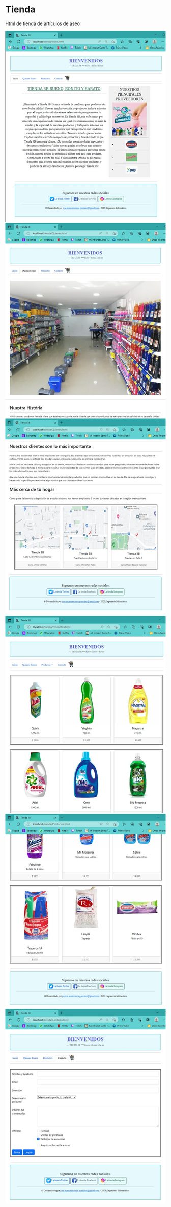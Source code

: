 # Tienda
Html de tienda de artículos de aseo

![](https://github.com/Mackiavelico/Tienda/blob/main/Screen/01-Inicio.JPG)
![](https://github.com/Mackiavelico/Tienda/blob/main/Screen/02-Quienes1.JPG)
![](https://github.com/Mackiavelico/Tienda/blob/main/Screen/03-Quienes2.JPG)
![](https://github.com/Mackiavelico/Tienda/blob/main/Screen/04-Prod1.JPG)
![](https://github.com/Mackiavelico/Tienda/blob/main/Screen/05-Prod2.JPG)
![](https://github.com/Mackiavelico/Tienda/blob/main/Screen/06-Formulario.JPG)
